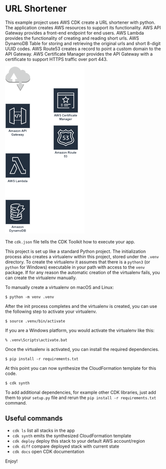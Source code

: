 
# URL Shortener

This example project uses AWS CDK create a URL shortener with python. The application
creates AWS resources to support its functionality. AWS API Gateway provides a
front-end endpoint for end users. AWS Lambda provides the functionality of
creating and reading short urls. AWS DynamoDB Table for storing and retrieving
the original urls and short 8-digit UUID codes. AWS Route53 creates a record
to point a custom domain to the API Gateway. AWS Certificate Manager provides
the API Gateway with a certificate to support HTTPS traffic over port 443.

![URL Shortener Architecture Diagram](url-shortener.png)

The `cdk.json` file tells the CDK Toolkit how to execute your app.

This project is set up like a standard Python project.  The initialization 
process also creates a virtualenv within this project, stored under the `.venv`
directory.  To create the virtualenv it assumes that there is a `python3`
(or `python` for Windows) executable in your path with access to the `venv`
package. If for any reason the automatic creation of the virtualenv fails,
you can create the virtualenv manually.

To manually create a virtualenv on macOS and Linux:

```
$ python -m venv .venv
```

After the init process completes and the virtualenv is created, you can use the following
step to activate your virtualenv.

```
$ source .venv/bin/activate
```

If you are a Windows platform, you would activate the virtualenv like this:

```
% .venv\Scripts\activate.bat
```

Once the virtualenv is activated, you can install the required dependencies.

```
$ pip install -r requirements.txt
```

At this point you can now synthesize the CloudFormation template for this code.

```
$ cdk synth
```

To add additional dependencies, for example other CDK libraries, just add
them to your `setup.py` file and rerun the `pip install -r requirements.txt`
command.

## Useful commands

 * `cdk ls`          list all stacks in the app
 * `cdk synth`       emits the synthesized CloudFormation template
 * `cdk deploy`      deploy this stack to your default AWS account/region
 * `cdk diff`        compare deployed stack with current state
 * `cdk docs`        open CDK documentation

Enjoy!
